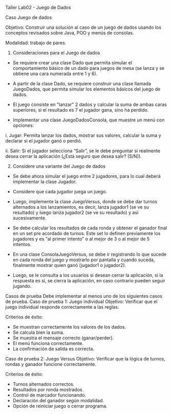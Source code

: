 Taller Lab02 - Juego de Dados

Caso Juego de dados

Objetivo: Construir una solución al caso de un juego de dados usando los conceptos revisados sobre Java, POO y menús de consolas.

Modalidad: trabajo de pares.

1. Consideraciones para el Juego de dados

- Se requiere crear una clase Dado que permita simular el comportamiento básico de un dado para juegos de mesa (se lanza y se obtiene una cara numerada entre 1 y 6).

- A partir de la clase Dado, se requiere construir una clase llamada JuegoDados, que permita simular los elementos básicos del juego de dados.

- El juego consiste en "lanzar" 2 dados y calcular la suma de ambas caras superiores, si el resultado es 7 el jugador gana, sino ha perdido.

- Implementar una clase JuegoDadosConsola, que muestre un menú con opciones:

i. Jugar: Permita lanzar los dados, mostrar sus valores, calcular la suma y declarar si el jugador ganó o perdió.

ii. Salir: Si el jugador selecciona “Salir”, se le debe preguntar si realmente desea cerrar la aplicación (¿Está seguro que desea salir? (S/N)).

2. Considere una variante del Juego de dados

- Se debe ahora simular el juego entre 2 jugadores, para lo cual deberá implementar la clase Jugador.

- Considere que cada jugador juega un juego.

- Luego, implemente la clase JuegoVersus, donde se debe dar turnos alternados a los lanzamientos, es decir, lanza jugador1 (se ve su resultado) y luego lanza jugador2 (se ve su resultado) y así sucesivamente.

- Se debe calcular los resultados de cada ronda y obtener el ganador final en un set pre acordado de turnos. Este set lo definen previamente los jugadores y es "al primer intento" o al mejor de 3 o al mejor de 5 intentos.

- En una clase ConsolaJuegoVersus, se debe ir registrando lo que sucede en cada ronda del juego y mostrarlo por pantalla y cuando suceda, finalmente mostrar quien ganó (jugador1 o jugador2).

- Luego, se le consulta a los usuarios si desean cerrar la aplicación, si la respuesta es sí, se cierra la aplicación, en caso contrario pueden seguir jugando.

 

Casos de prueba
Debe implementar al menos uno de los siguientes casos de prueba.
Caso de prueba 1: Juego individual
Objetivo: Verificar que el juego individual responde correctamente a las reglas.

Criterios de éxito:

- Se muestran correctamente los valores de los dados.
- Se calcula bien la suma.
- Se muestra el mensaje correcto (ganar/perder).
- El menú funciona correctamente.
- La confirmación de salida es correcta.

Caso de prueba 2: Juego Versus
Objetivo: Verificar que la lógica de turnos, rondas y ganador funcione correctamente.

Criterios de éxito:

- Turnos alternados correctos.
- Resultados por ronda mostrados.
- Control de marcador funcionando.
- Declaración del ganador según modalidad.
- Opción de reiniciar juego o cerrar programa.

